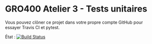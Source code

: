 # GRO400 Atelier 3 - Tests unitaires

Vous pouvez clôner ce projet dans votre propre compte GitHub pour essayer Travis
CI et pytest.

État : [![Build Status](https://travis-ci.org/UdeS-GRO/GRO400-TDD.svg?branch=master)](https://travis-ci.org/UdeS-GRO/GRO400-TDD)
